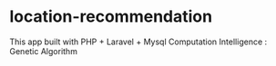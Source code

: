 # location-recommendation

This app built with PHP + Laravel + Mysql
Computation Intelligence : Genetic Algorithm

